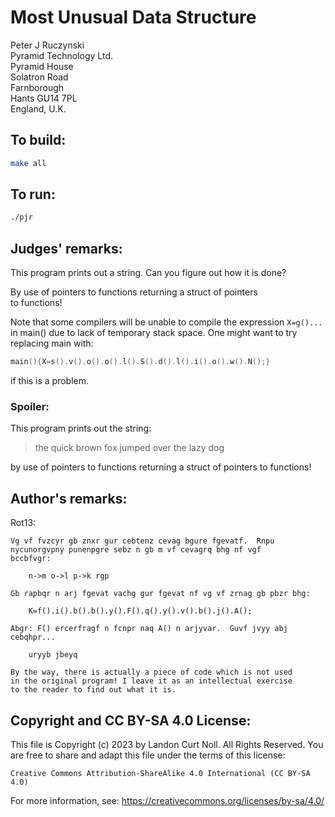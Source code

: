 # Most Unusual Data Structure

Peter J Ruczynski\
Pyramid Technology Ltd.\
Pyramid House\
Solatron Road\
Farnborough\
Hants GU14 7PL\
England, U.K.

## To build:

```sh
make all
```

## To run:

```sh
./pjr
```

## Judges' remarks:

This program prints out a string.  Can you figure out how
it is done?

By use of pointers to functions returning a struct of pointers\
to functions!

Note that some compilers will be unable to compile the expression `X=g()...` in
main() due to lack of temporary stack space.  One might want to try replacing
main with:

```c
main(){X=s().v().o().o().l().S().d().l().i().o().w().N();}
```

if this is a problem.


### Spoiler:

This program prints out the string:

> the quick brown fox jumped over the lazy dog

by use of pointers to functions returning a struct of pointers
to functions!


## Author's remarks:

Rot13:

    Vg vf fvzcyr gb znxr gur cebtenz cevag bgure fgevatf.  Rnpu
    nycunorgvpny punenpgre sebz n gb m vf cevagrq bhg nf vgf
    bccbfvgr:

    	n->m o->l p->k rgp

    Gb rapbqr n arj fgevat vachg gur fgevat nf vg vf zrnag gb pbzr bhg:

    	K=f().i().b().b().y().F().q().y().v().b().j().A();

    Abgr: F() ercerfragf n fcnpr naq A() n arjyvar.  Guvf jvyy abj
    cebqhpr...

    	uryyb jbeyq

    By the way, there is actually a piece of code which is not used
    in the original program! I leave it as an intellectual exercise
    to the reader to find out what it is.

## Copyright and CC BY-SA 4.0 License:

This file is Copyright (c) 2023 by Landon Curt Noll.  All Rights Reserved.
You are free to share and adapt this file under the terms of this license:

    Creative Commons Attribution-ShareAlike 4.0 International (CC BY-SA 4.0)

For more information, see: https://creativecommons.org/licenses/by-sa/4.0/
